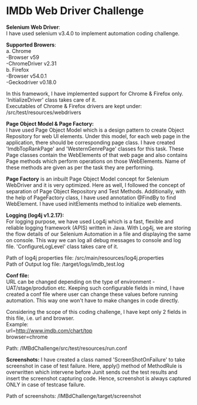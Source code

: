 # IMDb Web Driver Challenge

**Selenium Web Driver**:<br />
I have used selenium v3.4.0 to implement automation coding challenge.

**Supported Browers**:   
a. Chrome  
-Browser v59  
-ChromeDriver v2.31    
b. Firefox   
-Browser v54.0.1  
-Geckodriver v0.18.0  
  
In this framework, I have implemented support for Chrome & Firefox only. 
'InitializeDriver' class takes care of it.  
Executables of Chrome & Firefox drivers are kept under: /src/test/resources/webdrivers  

**Page Object Model & Page Factory:**  
I have used Page Object Model which is a design pattern to create Object Repository for web UI elements. Under this model, for each web page in the application, there should be corresponding page class. I have created 'ImdbTopRankPage' and 'WesternGenrePage' classes for this task. These Page classes contain the WebElements of that web page and also contains Page methods which perform operations on those WebElements. Name of these methods are given as per the task they are performing.  

**Page Factory** is an inbuilt Page Object Model concept for Selenium WebDriver and it is very optimized. Here as well, I followed the concept of separation of Page Object Repository and Test Methods. Additionally, with the help of PageFactory class, I have used annotation @FindBy to find WebElement. I have used initElements method to initialize web elements.  

**Logging (log4j v1.2.17):**  
For logging purpose, we have used Log4j which is a fast, flexible and reliable logging framework (APIS) written in Java. With Log4j, we are storing the flow details of our Selenium Automation in a file and displaying the same on console. This way we can log all debug messages to console and log file. 'ConfigureLogLevel' class takes care of it.  
  
Path of log4j properties file: /src/main/resources/log4j.properties  
Path of Output log file: /target/logs/imdb_test.log  

**Conf file:**  
URL can be changed depending on the type of environment - UAT/stage/prodution etc.
Keeping such configurable fields in mind, I have created a conf file where user can change these values before running automation. This way one won't have to make changes in code directly.

Considering the scope of this coding challenge, I have kept only 2 fields in this file, i.e. url and browser.  
Example:  
url=http://www.imdb.com/chart/top  
browser=chrome  

Path: /IMBdChallenge/src/test/resources/run.conf  

**Screenshots:**
I have created a class named 'ScreenShotOnFailure' to take screenshot in case of test failure.
Here, apply() method of MethodRule is overwritten which intervene before Junit sends out the test results and insert the screenshot capturing code. 
Hence, screenshot is always captured ONLY in case of testcase failure.

Path of screenshots: /IMBdChallenge/target/screenshot
  

